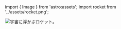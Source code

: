import { Image } from 'astro:assets';
import rocket from '../assets/rocket.png';

<Image src={rocket} alt="宇宙に浮かぶロケット。"/>
